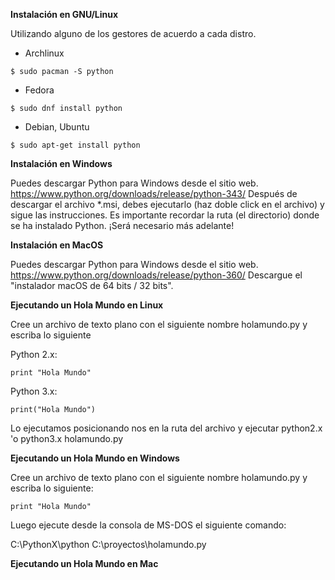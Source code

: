 **Instalación en GNU/Linux**

Utilizando alguno de los gestores de acuerdo a cada distro.

*  Archlinux

`$ sudo pacman -S python`

*  Fedora

`$ sudo dnf install python`

*  Debian, Ubuntu

`$ sudo apt-get install python`

**Instalación en Windows**

Puedes descargar Python para Windows desde el sitio web. https://www.python.org/downloads/release/python-343/
Después de descargar el archivo *.msi, debes ejecutarlo (haz doble click en el archivo) y sigue las instrucciones. Es importante recordar la ruta (el directorio) donde se ha instalado Python. ¡Será necesario más adelante!


**Instalación en MacOS**

Puedes descargar Python para Windows desde el sitio web. https://www.python.org/downloads/release/python-360/ 
Descargue el "instalador macOS de 64 bits / 32 bits".


**Ejecutando un Hola Mundo en Linux**

Cree un archivo de texto plano con el siguiente nombre holamundo.py y escriba lo siguiente

Python 2.x:

`print "Hola Mundo"`

Python 3.x:

`print("Hola Mundo")`

Lo ejecutamos posicionando nos en la ruta del archivo y ejecutar python2.x 'o python3.x holamundo.py 

**Ejecutando un Hola Mundo en Windows**

Cree un archivo de texto plano con el siguiente nombre holamundo.py y escriba lo siguiente:

`print "Hola Mundo"`

Luego ejecute desde la consola de MS-DOS el siguiente comando:

C:\PythonX\python C:\proyectos\holamundo.py

**Ejecutando un Hola Mundo en Mac**



